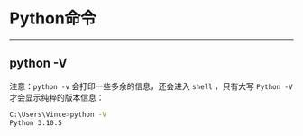 # Python命令

---

## python -V

注意：`python -v` 会打印一些多余的信息，还会进入 `shell` ，只有大写 `Python -V` 才会显示纯粹的版本信息：

```sh
C:\Users\Vince>python -V
Python 3.10.5
```

